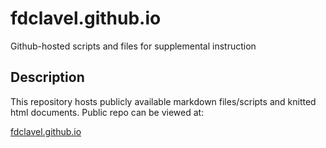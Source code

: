 # fdclavel.github.io
Github-hosted scripts and files for supplemental instruction

## Description

This repository hosts publicly available markdown files/scripts and knitted html documents. Public repo can be viewed at: 

[fdclavel.github.io](https://fdclavel.github.io/index.html)
